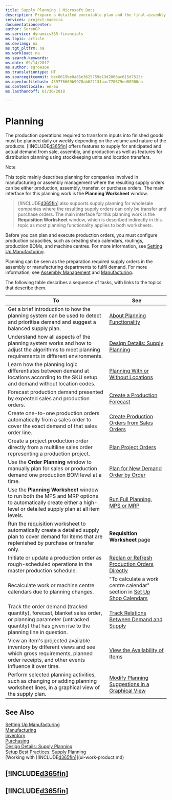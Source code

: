 ```yaml
---
title: Supply Planning | Microsoft Docs
description: Prepare a detailed executable plan and the final-assembly production schedule for sales and production demand.
services: project-madeira
documentationcenter: 
author: SorenGP
ms.service: dynamics365-financials
ms.topic: article
ms.devlang: na
ms.tgt_pltfrm: na
ms.workload: na
ms.search.keywords: 
ms.date: 09/14/2017
ms.author: sgroespe
ms.translationtype: HT
ms.sourcegitcommit: bec0619be0a65e3625759e13d2866ac615d7513c
ms.openlocfilehash: 439776669b9978ab622131aac770679ed08900ea
ms.contentlocale: en-au
ms.lasthandoff: 01/30/2018

---
```

# <a name="planning"></a>Planning
The production operations required to transform inputs into finished goods must be planned daily or weekly depending on the volume and nature of the products. [!INCLUDE[d365fin](includes/d365fin_md.md)] offers features to supply for anticipated and actual demand from sale, assembly, and production as well as features for distribution planning using stockkeeping units and location transfers.

> [!NOTE]
> This topic mainly describes planning for companies involved in manufacturing or assembly management where the resulting supply orders can be either production, assembly, transfer, or purchase orders. The main interface for this planning work is the **Planning Worksheet** window.

> [!INCLUDE[d365fin](includes/d365fin_md.md)]  also supports supply planning for wholesale companies where the resulting supply orders can only be transfer and purchase orders. The main interface for this planning work is the **Requisition Worksheet** window, which is described indirectly in this topic as most planning functionality applies to both worksheets.

Before you can plan and execute production orders, you must configure production capacities, such as creating shop calendars, routings, production BOMs, and machine centres. For more information, see [Setting Up Manufacturing](production-configure-production-processes.md).

Planning can be seen as the preparation required supply orders in the assembly or manufacturing departments to fulfil demand. For more information, see [Assembly Management](assembly-assemble-items.md) and [Manufacturing](production-manage-manufacturing.md).

The following table describes a sequence of tasks, with links to the topics that describe them.   

|**To**|**See**|  
|------------|-------------|  
|Get a brief introduction to how the planning system can be used to detect and prioritise demand and suggest a balanced supply plan.|[About Planning Functionality](production-about-planning-functionality.md)|
|Understand how all aspects of the planning system works and how to adjust the algorithms to meet planning requirements in different environments.|[Design Details: Supply Planning](design-details-supply-planning.md)|
|Learn how the planning logic differentiates between demand at locations according to the SKU setup and demand without location codes.|[Planning With or Without Locations](production-planning-with-without-locations.md)|
|Forecast production demand presented by expected sales and production orders.|[Create a Production Forecast](production-how-to-create-a-forecast.md)|  
|Create one-to-one production orders automatically from a sales order to cover the exact demand of that sales order line.|[Create Production Orders from Sales Orders](production-how-to-create-production-orders-from-sales-orders.md)|
|Create a project production order directly from a multiline sales order representing a production project.|[Plan Project Orders](production-how-to-plan-project-orders.md)|
|Use the **Order Planning** window to manually plan for sales or production demand one production BOM level at a time.|[Plan for New Demand Order by Order](production-how-to-plan-for-new-demand.md)|
|Use the **Planning Worksheet** window to run both the MPS and MRP options to automatically create either a high-level or detailed supply plan at all item levels.|[Run Full Planning, MPS or MRP](production-how-to-run-mps-and-mrp.md)|
|Run the requisition worksheet to automatically create a detailed supply plan to cover demand for items that are replenished by purchase or transfer only.|**Requisition Worksheet** page|  
|Initiate or update a production order as rough-scheduled operations in the master production schedule.|[Replan or Refresh Production Orders Directly](production-how-to-replan-refresh-production-orders.md)|
|Recalculate work or machine centre calendars due to planning changes.|"To calculate a work centre calendar" section in [Set Up Shop Calendars](production-how-to-create-work-center-calendars.md)|
|Track the order demand (tracked quantity), forecast, blanket sales order, or planning parameter (untracked quantity) that has given rise to the planning line in question.|[Track Relations Between Demand and Supply](production-how-track-demand-supply.md)|
|View an item's projected available inventory by different views and see which gross requirements, planned order receipts, and other events influence it over time.|[View the Availability of Items](inventory-how-availability-overview.md)|  
|Perform selected planning activities, such as changing or adding planning worksheet lines, in a graphical view of the supply plan.|[Modify Planning Suggestions in a Graphical View](production-how-to-modify-planning-suggestions-in-a-graphical-view.md)|

## <a name="see-also"></a>See Also
[Setting Up Manufacturing](production-configure-production-processes.md)  
[Manufacturing](production-manage-manufacturing.md)    
[Inventory](inventory-manage-inventory.md)  
[Purchasing](purchasing-manage-purchasing.md)  
[Design Details: Supply Planning](design-details-supply-planning.md)   
[Setup Best Practices: Supply Planning](setup-best-practices-supply-planning.md)  
[Working with [!INCLUDE[d365fin](includes/d365fin_md.md)]](ui-work-product.md)

## [!INCLUDE[d365fin](includes/free_trial_md.md)]  
## [!INCLUDE[d365fin](includes/training_link_md.md)]

